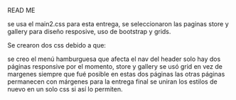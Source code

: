 READ ME

se usa el main2.css para esta entrega, se seleccionaron las paginas store y gallery para diseño resposive, uso de bootstrap y grids.

Se crearon dos css debido a que: 

se creo el menú hamburguesa que afecta el nav del header
solo hay dos páginas responsive por el momento, store y gallery
se usó grid en vez de margenes siempre que fué posible en estas dos páginas las otras páginas permanecen con márgenes
para la entrega final se uniran los estilos de nuevo en un solo css si así lo permiten.
     